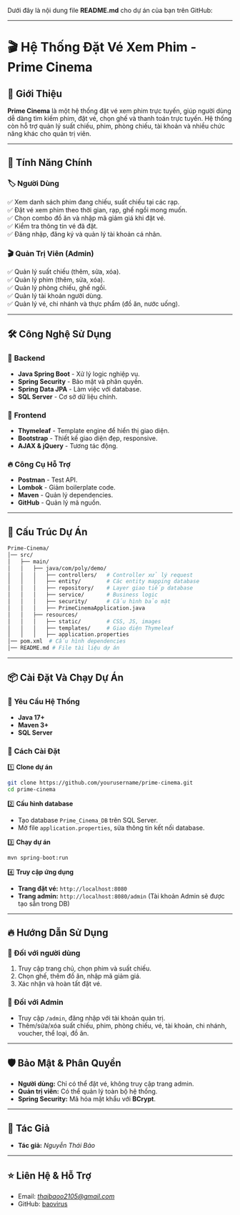 Dưới đây là nội dung file **README.md** cho dự án của bạn trên GitHub:

---

# 🎬 **Hệ Thống Đặt Vé Xem Phim - Prime Cinema**

## 📌 **Giới Thiệu**

**Prime Cinema** là một hệ thống đặt vé xem phim trực tuyến, giúp người dùng dễ dàng tìm kiếm phim, đặt vé, chọn ghế và thanh toán trực tuyến. Hệ thống còn hỗ trợ quản lý suất chiếu, phim, phòng chiếu, tài khoản và nhiều chức năng khác cho quản trị viên.

---

## 🚀 **Tính Năng Chính**

### 🏷 **Người Dùng**

✅ Xem danh sách phim đang chiếu, suất chiếu tại các rạp.  
✅ Đặt vé xem phim theo thời gian, rạp, ghế ngồi mong muốn.  
✅ Chọn combo đồ ăn và nhập mã giảm giá khi đặt vé.  
✅ Kiểm tra thông tin vé đã đặt.  
✅ Đăng nhập, đăng ký và quản lý tài khoản cá nhân.

### 🎬 **Quản Trị Viên (Admin)**

✅ Quản lý suất chiếu (thêm, sửa, xóa).  
✅ Quản lý phim (thêm, sửa, xóa).  
✅ Quản lý phòng chiếu, ghế ngồi.  
✅ Quản lý tài khoản người dùng.  
✅ Quản lý vé, chi nhánh và thực phẩm (đồ ăn, nước uống).

---

## 🛠 **Công Nghệ Sử Dụng**

### 📌 **Backend**

- **Java Spring Boot** - Xử lý logic nghiệp vụ.
- **Spring Security** - Bảo mật và phân quyền.
- **Spring Data JPA** - Làm việc với database.
- **SQL Server** - Cơ sở dữ liệu chính.

### 🎨 **Frontend**

- **Thymeleaf** - Template engine để hiển thị giao diện.
- **Bootstrap** - Thiết kế giao diện đẹp, responsive.
- **AJAX & jQuery** - Tương tác động.

### 🔥 **Công Cụ Hỗ Trợ**

- **Postman** - Test API.
- **Lombok** - Giảm boilerplate code.
- **Maven** - Quản lý dependencies.
- **GitHub** - Quản lý mã nguồn.

---

## 📂 **Cấu Trúc Dự Án**

```bash
Prime-Cinema/
│── src/
│   ├── main/
│   │   ├── java/com/poly/demo/
│   │   │   ├── controllers/   # Controller xử lý request
│   │   │   ├── entity/        # Các entity mapping database
│   │   │   ├── repository/    # Layer giao tiếp database
│   │   │   ├── service/       # Business logic
│   │   │   ├── security/      # Cấu hình bảo mật
│   │   │   ├── PrimeCinemaApplication.java
│   │   ├── resources/
│   │   │   ├── static/        # CSS, JS, images
│   │   │   ├── templates/     # Giao diện Thymeleaf
│   │   │   ├── application.properties
│── pom.xml  # Cấu hình dependencies
│── README.md # File tài liệu dự án
```

---

## 📦 **Cài Đặt Và Chạy Dự Án**

### 🔹 **Yêu Cầu Hệ Thống**

- **Java 17+**
- **Maven 3+**
- **SQL Server**

### 🔹 **Cách Cài Đặt**

1️⃣ **Clone dự án**

```bash
git clone https://github.com/yourusername/prime-cinema.git
cd prime-cinema
```

2️⃣ **Cấu hình database**

- Tạo database `Prime_Cinema_DB` trên SQL Server.
- Mở file `application.properties`, sửa thông tin kết nối database.

3️⃣ **Chạy dự án**

```bash
mvn spring-boot:run
```

4️⃣ **Truy cập ứng dụng**

- **Trang đặt vé:** `http://localhost:8080`
- **Trang admin:** `http://localhost:8080/admin` (Tài khoản Admin sẽ được tạo sẵn trong DB)

---

## 🔥 **Hướng Dẫn Sử Dụng**

### **👥 Đối với người dùng**

1. Truy cập trang chủ, chọn phim và suất chiếu.
2. Chọn ghế, thêm đồ ăn, nhập mã giảm giá.
3. Xác nhận và hoàn tất đặt vé.

### **🔧 Đối với Admin**

- Truy cập `/admin`, đăng nhập với tài khoản quản trị.
- Thêm/sửa/xóa suất chiếu, phim, phòng chiếu, vé, tài khoản, chi nhánh, voucher, thể loại, đồ ăn.

---

## 🛡 **Bảo Mật & Phân Quyền**

- **Người dùng:** Chỉ có thể đặt vé, không truy cập trang admin.
- **Quản trị viên:** Có thể quản lý toàn bộ hệ thống.
- **Spring Security:** Mã hóa mật khẩu với **BCrypt**.

---

## 📌 **Tác Giả**

- **Tác giả:** _Nguyễn Thái Bảo_

---

## ⭐ **Liên Hệ & Hỗ Trợ**

- Email: *thaibaoo2105@gmail.com*
- GitHub: [baovirus](https://github.com/baovirus)

